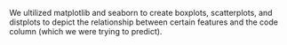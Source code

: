 We ultilized matplotlib and seaborn to create boxplots, scatterplots, and distplots to depict the relationship between certain features and the code column (which we were trying to predict).
